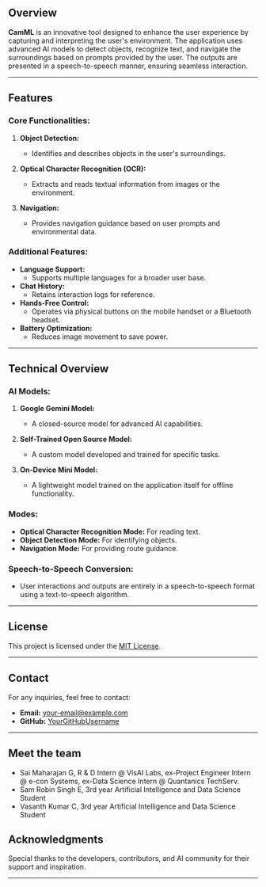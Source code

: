 ## Overview
**CamML** is an innovative tool designed to enhance the user experience by capturing and interpreting the user's environment. The application uses advanced AI models to detect objects, recognize text, and navigate the surroundings based on prompts provided by the user. The outputs are presented in a speech-to-speech manner, ensuring seamless interaction.

---

## Features

### Core Functionalities:
1. **Object Detection:**
   - Identifies and describes objects in the user's surroundings.
   
2. **Optical Character Recognition (OCR):**
   - Extracts and reads textual information from images or the environment.
   
3. **Navigation:**
   - Provides navigation guidance based on user prompts and environmental data.

### Additional Features:
- **Language Support:**
  - Supports multiple languages for a broader user base.
- **Chat History:**
  - Retains interaction logs for reference.
- **Hands-Free Control:**
  - Operates via physical buttons on the mobile handset or a Bluetooth headset.
- **Battery Optimization:**
  - Reduces image movement to save power.

---

## Technical Overview

### AI Models:
1. **Google Gemini Model:**
   - A closed-source model for advanced AI capabilities.
   
2. **Self-Trained Open Source Model:**
   - A custom model developed and trained for specific tasks.
   
3. **On-Device Mini Model:**
   - A lightweight model trained on the application itself for offline functionality.

### Modes:
- **Optical Character Recognition Mode:** For reading text.
- **Object Detection Mode:** For identifying objects.
- **Navigation Mode:** For providing route guidance.

### Speech-to-Speech Conversion:
- User interactions and outputs are entirely in a speech-to-speech format using a text-to-speech algorithm.

---

## License

This project is licensed under the [MIT License](LICENSE).

---

## Contact

For any inquiries, feel free to contact:
- **Email:** your-email@example.com
- **GitHub:** [YourGitHubUsername](https://github.com/YourGitHubUsername)

---

## Meet the team

- Sai Maharajan G, R & D Intern @ VisAI Labs, ex-Project Engineer Intern @ e-con Systems, ex-Data Science Intern @ Quantanics TechServ.
- Sam Robin Singh E, 3rd year Artificial Intelligence and Data Science Student
- Vasanth Kumar C, 3rd year Artificial Intelligence and Data Science Student

## Acknowledgments

Special thanks to the developers, contributors, and AI community for their support and inspiration.

---
